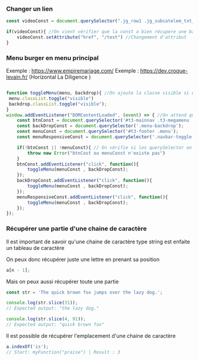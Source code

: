 ### Changer un lien 

```js
const videoConst = document.querySelector(".jg_row1 .jg_subcatelem_txt__link[title='Video']"); //Selecteur CSS

if(videoConst){ //On vient vérifier que la const a bien récupere une balise
	videoConst.setAttribute("href", "/test") //Changement d'attribut
}
```

### Menu burger en menu principal 

Exemple : https://www.empiremariage.com/ 
Exemple : https://dev.croque-levain.fr/ (Horizontal La Diligence )

```js

function toggleMenu(menu, backdrop){ //On ajoute la classe visible si elle n'est pas mise et inversement. 
 menu.classList.toggle("visible")
 backdrop.classList.toggle("visible");
}
window.addEventListener("DOMContentLoaded", (event) => { //On attend que la page est recu toutes les balises et la structure html 
	const btnConst = document.querySelector('#t3-mainnav .t3-megamenu .burger');
	const backDropConst = document.querySelector('.menu-backdrop');
	const menuConst = document.querySelector('#t3-footer .menu');
	const menuResponsiveConst = document.querySelector('.navbar-toggle');

	if(!btnConst || !menuConst){ // On vérifie si les querySelector on bien recuperer les balises 
		throw new Error("btnCost ou menuConst n'existe pas")
	}
	btnConst.addEventListener("click", function(){
		toggleMenu(menuConst , backDropConst);
	});
	backDropConst.addEventListener("click", function(){
		toggleMenu(menuConst , backDropConst);
	});
	menuResponsiveConst.addEventListener("click", function(){
		toggleMenu(menuConst , backDropConst);
	});
});

```

### Récupérer une partie d'une chaine de caractère 

Il est important de savoir qu'une chaine de caractère type string est enfaite un tableau de caractère 

On peux donc récupérer  juste une lettre en prenant sa position 
```js 
a[n - 1];
```

Mais on peux aussi récupérer toute une partie 
```js
const str = 'The quick brown fox jumps over the lazy dog.';

console.log(str.slice(31));
// Expected output: "the lazy dog."

console.log(str.slice(4, 91));
// Expected output: "quick brown fox"
```

Il est possible de récupérer l'emplacement d'une chaine de caractère 
```js
a.indexOf('is');
// Start: myFunction("praise") | Result : 3
```
